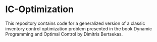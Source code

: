 # IC-Optimization
 This repository contains code for a generalized version of a classic inventory control optimization problem presented in the book Dynamic Programming and Optimal Control by Dimitris Bertsekas.
